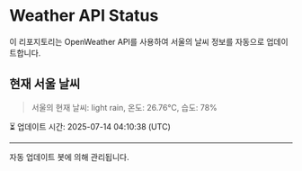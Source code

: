
# Weather API Status

이 리포지토리는 OpenWeather API를 사용하여 서울의 날씨 정보를 자동으로 업데이트합니다.

## 현재 서울 날씨
> 서울의 현재 날씨: light rain, 온도: 26.76°C, 습도: 78%

⏳ 업데이트 시간: 2025-07-14 04:10:38 (UTC)

---
자동 업데이트 봇에 의해 관리됩니다.
